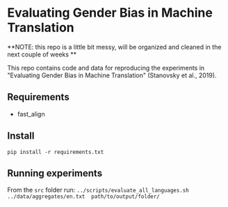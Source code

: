# Evaluating Gender Bias in Machine Translation

**NOTE: this repo is a little bit messy, will be organized and cleaned in the next couple of weeks **

This repo contains code and data for reproducing the experiments in "Evaluating Gender Bias in Machine Translation" (Stanovsky et al., 2019).

## Requirements
* fast_align

## Install
`pip install -r requirements.txt`

## Running experiments 
From the `src` folder run:
`../scripts/evaluate_all_languages.sh ../data/aggregates/en.txt  path/to/output/folder/`
